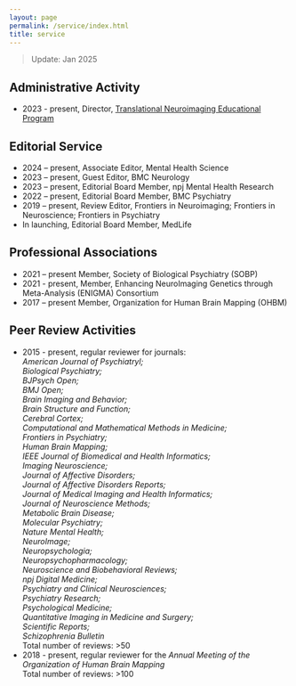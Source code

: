 ```yaml
---
layout: page
permalink: /service/index.html
title: service
---
```

> Update: Jan 2025

## Administrative Activity
- 2023 - present, Director, [Translational Neuroimaging Educational Program](https://www.translational-neuro.org)

## Editorial Service
- 2024 – present, Associate Editor, Mental Health Science
- 2023 – present, Guest Editor, BMC Neurology
- 2023 – present, Editorial Board Member, npj Mental Health Research
- 2022 – present, Editorial Board Member, BMC Psychiatry
- 2019 – present, Review Editor, Frontiers in Neuroimaging; Frontiers in Neuroscience; Frontiers in Psychiatry
- In launching, Editorial Board Member, MedLife

## Professional Associations
- 2021 – present Member, Society of Biological Psychiatry (SOBP)
- 2021 - present, Member, Enhancing NeuroImaging Genetics through Meta-Analysis (ENIGMA) Consortium
- 2017 – present Member, Organization for Human Brain Mapping (OHBM)

## Peer Review Activities
- 2015 - present, regular reviewer for journals:<br>
  <i>American Journal of Psychiatryl;<br>
  Biological Psychiatry;<br>
  BJPsych Open;<br>
  BMJ Open;<br>
  Brain Imaging and Behavior;<br>
  Brain Structure and Function;<br>
  Cerebral Cortex;<br>
  Computational and Mathematical Methods in Medicine;<br>
  Frontiers in Psychiatry;<br>
  Human Brain Mapping;<br>
  IEEE Journal of Biomedical and Health Informatics;<br>
  Imaging Neuroscience;<br>
  Journal of Affective Disorders;<br>
  Journal of Affective Disorders Reports;<br>
  Journal of Medical Imaging and Health Informatics;<br>
  Journal of Neuroscience Methods;<br>
  Metabolic Brain Disease;<br>
  Molecular Psychiatry;<br>
  Nature Mental Health;<br>
  NeuroImage;<br>
  Neuropsychologia;<br>
  Neuropsychopharmacology;<br>
  Neuroscience and Biobehavioral Reviews;<br>
  npj Digital Medicine;<br>
  Psychiatry and Clinical Neurosciences;<br>
  Psychiatry Research;<br>
  Psychological Medicine;<br>
  Quantitative Imaging in Medicine and Surgery;<br>
  Scientific Reports;<br>
  Schizophrenia Bulletin</i><br>
  Total number of reviews: >50
- 2018 - present, regular reviewer for the <i>Annual Meeting of the Organization of Human Brain Mapping</i><br>
  Total number of reviews: >100

<br>


